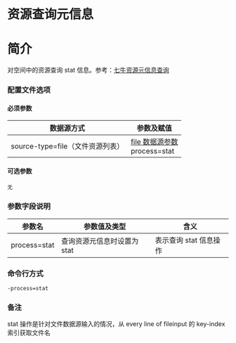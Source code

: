# 资源查询元信息

# 简介
对空间中的资源查询 stat 信息。参考：[七牛资源元信息查询](https://developer.qiniu.com/kodo/api/1308/stat)

### 配置文件选项

#### 必须参数
|数据源方式|参数及赋值|  
|--------|-----|  
|source-type=file（文件资源列表）|[file 数据源参数](fileinput.md) <br> process=stat |  

#### 可选参数
```
无
```

### 参数字段说明
|参数名|参数值及类型 | 含义|  
|-----|-------|-----|  
|process=stat| 查询资源元信息时设置为stat| 表示查询 stat 信息操作|  

### 命令行方式
```
-process=stat 
```

### 备注
stat 操作是针对文件数据源输入的情况，从 every line of fileinput 的 key-index 索引获取文件名
